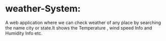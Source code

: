 # weather-System:
A web application where we can check weather of any place by searching the name city or state.It shows the Temperature , wind speed Info and Humidity Info etc. 

